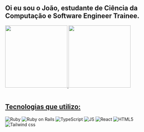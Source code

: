 ## Oi eu sou o João, estudante de Ciência da Computação e Software Engineer Trainee.

<div>
  <a href="https://github.com/raposojoaopaulo">
  <img height="200em" src="https://github-readme-stats.vercel.app/api?username=raposojoaopaulo&show_icons=true&theme=nord&include_all_commits=true&count_private=true"/>
  <img height="200em" src="https://github-readme-stats.vercel.app/api/top-langs/?username=raposojoaopaulo&layout=compact&langs_count=7&theme=nord"/>
</div>

<br>

## Tecnologias que utilizo:

<div style="display: inline-block;">
  <img align="center" alt="Ruby" src="https://img.shields.io/badge/Ruby-CC342D?style=for-the-badge&logo=ruby&logoColor=white">
  <img align="center" alt="Ruby on Rails" src="https://img.shields.io/badge/Ruby_on_Rails-CC0000?style=for-the-badge&logo=ruby-on-rails&logoColor=white">
  <img align="center" alt="TypeScript" src="https://img.shields.io/badge/TypeScript-007ACC?style=for-the-badge&logo=typescript&logoColor=white">
  <img align="center" alt="JS" src="https://img.shields.io/badge/JavaScript-323330?style=for-the-badge&logo=javascript&logoColor=F7DF1E">
  <img align="center" alt="React" src="https://img.shields.io/badge/React-20232A?style=for-the-badge&logo=react&logoColor=61DAFB">
  <img align="center" alt="HTML5" src="https://img.shields.io/badge/HTML5-E34F26?style=for-the-badge&logo=html5&logoColor=white">	
  <img align="center" alt="Tailwind css" src="https://img.shields.io/badge/Tailwind_CSS-38B2AC?style=for-the-badge&logo=tailwind-css&logoColor=white">	
</div>

